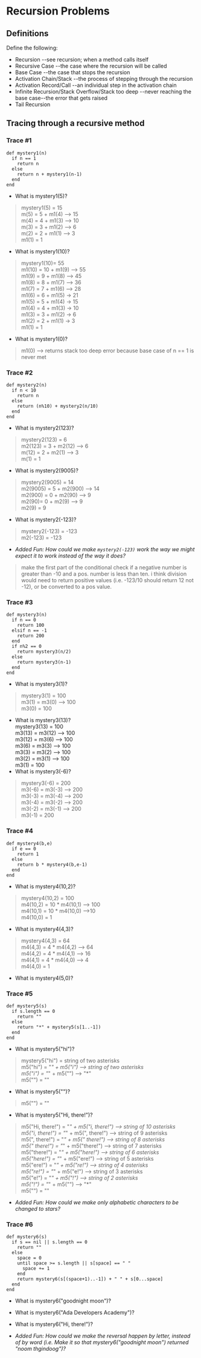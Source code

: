 # Recursion Problems

## Definitions
Define the following:

- Recursion
  --see recursion; when a method calls itself
- Recursive Case
  --the case where the recursion will be called
- Base Case
  --the case that stops the recursion
- Activation Chain/Stack
  --the process of stepping through the recursion
- Activation Record/Call
  --an individual step in the activation chain
- Infinite Recursion/Stack Overflow/Stack too deep
  --never reaching the base case--the error that gets raised
- Tail Recursion

## Tracing through a recursive method

### Trace #1
```
def mystery1(n)
  if n == 1
    return n
  else
    return n + mystery1(n-1)
  end
end
```

- What is mystery1(5)?  
>   mystery1(5) = 15  
    m(5) = 5 + m1(4) --> 15  
    m(4) = 4 + m1(3) --> 10  
    m(3) = 3 + m1(2) --> 6  
    m(2) = 2 + m1(1) --> 3  
    m1(1) = 1
- What is mystery1(10)?
> mystery1(10)= 55  
  m1(10) = 10 + m1(9) --> 55  
  m1(9) = 9 + m1(8) --> 45  
  m1(8) = 8 + m1(7) --> 36    
  m1(7) = 7 + m1(6) --> 28  
  m1(6) = 6 + m1(5) -> 21  
  m1(5) = 5 + m1(4) -> 15  
  m1(4) = 4 + m1(3) -> 10  
  m1(3) = 3 + m1(2) -> 6  
  m1(2) = 2 + m1(1) -> 3   
  m1(1) = 1
- What is mystery1(0)?
> m1(0) --> returns stack too deep error because base case of n == 1 is never met

### Trace #2
```
def mystery2(n)
  if n < 10
    return n
  else
    return (n%10) + mystery2(n/10)
  end
end
```

- What is mystery2(123)?
>mystery2(123) = 6  
  m2(123) = 3 + m2(12) --> 6  
  m(12) = 2 + m2(1) --> 3  
  m(1) = 1
- What is mystery2(9005)?
>mystery2(9005) = 14  
  m2(9005) = 5 + m2(900) --> 14  
  m2(900) = 0 + m2(90) --> 9  
  m2(90)= 0 + m2(9) --> 9  
  m2(9) = 9
- What is mystery2(-123)?
>mystery2(-123) = -123  
  m2(-123) = -123
- _Added Fun: How could we make `mystery2(-123)` work the way we might expect it to work instead of the way it does?_
>make the first part of the conditional check if a negative number is greater than -10 and a pos. number is less than ten. i think division would need to return positive values (i.e. -123/10 should return 12 not -12), or be converted to a pos value.

### Trace #3
```
def mystery3(n)
  if n == 0
    return 100
  elsif n == -1
    return 200
  end
  if n%2 == 0
    return mystery3(n/2)
  else
    return mystery3(n-1)
  end
end
```

- What is mystery3(1)?
>mystery3(1) = 100  
  m3(1) = m3(0) --> 100  
  m3(0) = 100
- What is mystery3(13)?   
  mystery3(13) = 100    
  m3(13) = m3(12) --> 100  
  m3(12) = m3(6) --> 100  
  m3(6) = m3(3) --> 100  
  m3(3) = m3(2) --> 100  
  m3(2) = m3(1) --> 100  
  m3(1) = 100
- What is mystery3(-6)?
>mystery3(-6) = 200  
m3(-6) = m3(-3) --> 200  
m3(-3) = m3(-4) --> 200  
m3(-4) = m3(-2) --> 200  
m3(-2) = m3(-1) --> 200  
m3(-1) = 200

### Trace #4
```
def mystery4(b,e)
  if e == 0
    return 1
  else
    return b * mystery4(b,e-1)
  end
end
```

- What is mystery4(10,2)?
>mystery4(10,2) = 100  
m4(10,2) = 10 * m4(10,1) --> 100  
m4(10,1) = 10 * m4(10,0) -->10  
m4(10,0) = 1

- What is mystery4(4,3)?
>mystery4(4,3) = 64  
m4(4,3) = 4 * m4(4,2) --> 64  
m4(4,2) = 4 * m4(4,1) --> 16  
m4(4,1) = 4 * m4(4,0) --> 4  
m4(4,0) = 1
- What is mystery4(5,0)?

### Trace #5
```
def mystery5(s)
  if s.length == 0
    return ""
  else
    return "*" + mystery5(s[1..-1])
  end
end
```

- What is mystery5("hi")?
>mystery5("hi") = string of two asterisks  
m5("hi") = "*" + m5("i") --> string of two asterisks  
m5("i") = "*" + m5("") --> "*"  
m5("") = ""  

- What is mystery5("")?
>m5("") = ""
- What is mystery5("Hi, there!")?
>m5("Hi, there!") = "*" + m5("i, there!") --> string of 10 asterisks  
m5("i, there!") = "*" + m5(", there!") --> string of 9 asterisks  
m5(", there!") = "*" + m5(" there!") --> string of 8 asterisks  
m5(" there!") = "*" + m5("there!") --> string of 7 asterisks   
m5("there!") = "*" + m5("here!") --> string of 6 asterisks   
m5("here!") = "*" + m5("ere!") --> string of 5 asterisks   
m5("ere!") = "*" + m5("re!") --> string of 4 asterisks   
m5("re!") = "*" + m5("e!") --> string of 3 asterisks   
m5("e!") = "*" + m5("!") --> string of 2 asterisks   
m5("!") = "*" + m5("") --> "*"  
m5("") = ""

- _Added Fun: How could we make only alphabetic characters to be changed to stars?_

### Trace #6
```
def mystery6(s)
  if s == nil || s.length == 0
    return ""
  else
    space = 0
    until space >= s.length || s[space] == " "
      space += 1
    end
    return mystery6(s[(space+1)..-1]) + " " + s[0...space]
  end
end
```

- What is mystery6("goodnight moon")?

- What is mystery6("Ada Developers Academy")?
- What is mystery6("Hi, there!")?
- _Added Fun: How could we make the reversal happen by letter, instead of by word (i.e. Make it so that mystery6("goodnight moon") returned "noom thgindoog")?_
